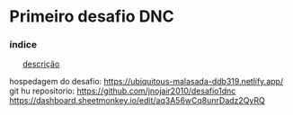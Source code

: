 
<h1>Primeiro desafio DNC</h1>

<h3>índice</h3>
<ul>
 <a href="#descricao">descrição</a>
</ul>


hospedagem do desafio: https://ubiquitous-malasada-ddb319.netlify.app/ <br>
git hu repositorio: https://github.com/jnojair2010/desafio1dnc  <br>
https://dashboard.sheetmonkey.io/edit/aq3A56wCq8unrDadz2QyRQ
